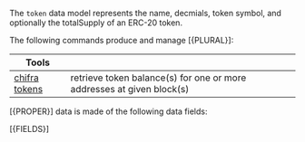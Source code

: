 <!-- markdownlint-disable MD033 MD036 MD041 -->
The `token` data model represents the name, decmials, token symbol, and optionally the totalSupply of an ERC-20 token.

The following commands produce and manage [{PLURAL}]:

| Tools                                                   |                                                                       |
| ------------------------------------------------------- | --------------------------------------------------------------------- |
| [chifra tokens](/docs/chifra/chainstate/#chifra-tokens) | retrieve token balance(s) for one or more addresses at given block(s) |

[{PROPER}] data is made of the following data fields:

[{FIELDS}]
